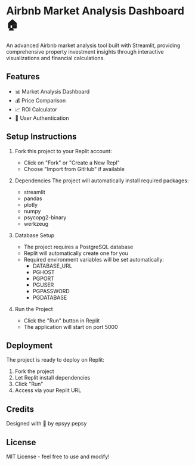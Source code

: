# Airbnb Market Analysis Dashboard 🏠

An advanced Airbnb market analysis tool built with Streamlit, providing comprehensive property investment insights through interactive visualizations and financial calculations.

## Features
- 📊 Market Analysis Dashboard
- 💰 Price Comparison
- 📈 ROI Calculator
- 🔐 User Authentication

## Setup Instructions

1. Fork this project to your Replit account:
   - Click on "Fork" or "Create a New Repl"
   - Choose "Import from GitHub" if available

2. Dependencies
   The project will automatically install required packages:
   - streamlit
   - pandas
   - plotly
   - numpy
   - psycopg2-binary
   - werkzeug

3. Database Setup
   - The project requires a PostgreSQL database
   - Replit will automatically create one for you
   - Required environment variables will be set automatically:
     - DATABASE_URL
     - PGHOST
     - PGPORT
     - PGUSER
     - PGPASSWORD
     - PGDATABASE

4. Run the Project
   - Click the "Run" button in Replit
   - The application will start on port 5000

## Deployment
The project is ready to deploy on Replit:
1. Fork the project
2. Let Replit install dependencies
3. Click "Run"
4. Access via your Replit URL

## Credits
Designed with 💖 by epsyy pepsy

## License
MIT License - feel free to use and modify!